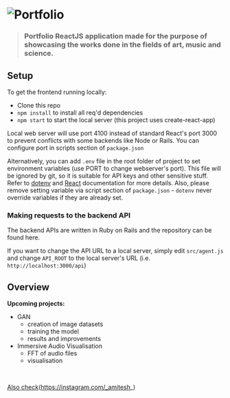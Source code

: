# ![Portfolio](https://uiportfolioimages.s3.ap-south-1.amazonaws.com/r.png)


> ### Portfolio ReactJS application made for the purpose of showcasing the works done in the fields of art, music and science.

## Setup

To get the frontend running locally:

- Clone this repo
- `npm install` to install all req'd dependencies
- `npm start` to start the local server (this project uses create-react-app)

Local web server will use port 4100 instead of standard React's port 3000 to prevent conflicts with some backends like Node or Rails. You can configure port in scripts section of `package.json`
 
Alternatively, you can add `.env` file in the root folder of project to set environment variables (use PORT to change webserver's port). This file will be ignored by git, so it is suitable for API keys and other sensitive stuff. Refer to [dotenv](https://github.com/motdotla/dotenv) and [React](https://github.com/facebookincubator/create-react-app/blob/master/packages/react-scripts/template/README.md#adding-development-environment-variables-in-env) documentation for more details. Also, please remove setting variable via script section of `package.json` - `dotenv` never override variables if they are already set.  

### Making requests to the backend API

The backend APIs are written in Ruby on Rails and the repository can be found here.

If you want to change the API URL to a local server, simply edit `src/agent.js` and change `API_ROOT` to the local server's URL (i.e. `http://localhost:3000/api`)


## Overview

**Upcoming projects:**
- GAN
    - creation of image datasets
    - training the model
    - results and improvements
- Immersive Audio Visualisation
    - FFT of audio files
    - visualisation

<br />

[Also check](https://sptfy.com/germination)(https://instagram.com/_amitesh_)

